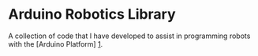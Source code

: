 Arduino Robotics Library
===

A collection of code that I have developed to assist in programming robots with the [Arduino Platform] [1].

  [1]: http://www.arduino.cc/
